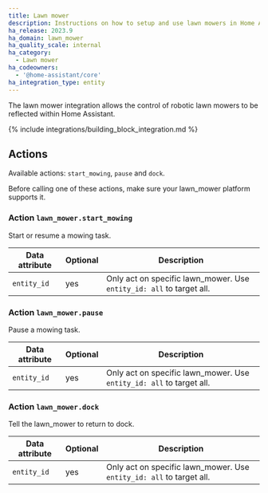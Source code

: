 ```yaml
---
title: Lawn mower
description: Instructions on how to setup and use lawn mowers in Home Assistant.
ha_release: 2023.9
ha_domain: lawn_mower
ha_quality_scale: internal
ha_category:
  - Lawn mower
ha_codeowners:
  - '@home-assistant/core'
ha_integration_type: entity
---
```


The lawn mower integration allows the control of robotic lawn mowers to be reflected within Home Assistant.

{% include integrations/building_block_integration.md %}

## Actions

Available actions: `start_mowing`, `pause` and `dock`.

Before calling one of these actions, make sure your lawn_mower platform supports it.

### Action `lawn_mower.start_mowing`

Start or resume a mowing task.

| Data attribute | Optional | Description                                                      |
| ---------------------- | -------- | ---------------------------------------------------------------- |
| `entity_id`            | yes      | Only act on specific lawn_mower. Use `entity_id: all` to target all. |

### Action `lawn_mower.pause`

Pause a mowing task.

| Data attribute | Optional | Description                                                      |
| ---------------------- | -------- | ---------------------------------------------------------------- |
| `entity_id`            | yes      | Only act on specific lawn_mower. Use `entity_id: all` to target all. |

### Action `lawn_mower.dock`

Tell the lawn_mower to return to dock.

| Data attribute | Optional | Description                                                      |
| ---------------------- | -------- | ---------------------------------------------------------------- |
| `entity_id`            | yes      | Only act on specific lawn_mower. Use `entity_id: all` to target all. |
